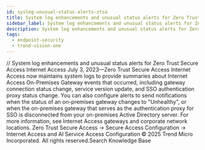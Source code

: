 ```yaml
---
id: syslog-unusual-status-alerts-ztsa
title: System log enhancements and unusual status alerts for Zero Trust Secure Access Internet Access
sidebar_label: System log enhancements and unusual status alerts for Zero Trust Secure Access Internet Access
description: System log enhancements and unusual status alerts for Zero Trust Secure Access Internet Access
tags:
  - endpoint-security
  - trend-vision-one
---
```


/*<![CDATA[*/ $('#title').html($('meta[name=map-description]').attr('content')); /*]]>*/ System log enhancements and unusual status alerts for Zero Trust Secure Access Internet Access July 3, 2023—Zero Trust Secure Access Internet Access now maintains system logs to provide summaries about Internet Access On-Premises Gateway events that occurred, including gateway connection status change, service version update, and SSO authentication proxy status change. You can also configure alerts to send notifications when the status of an on-premises gateway changes to "Unhealthy", or when the on-premises gateway that serves as the authentication proxy for SSO is disconnected from your on-premises Active Directory server. For more information, see Internet Access gateways and corporate network locations. Zero Trust Secure Access → Secure Access Configuration → Internet Access and AI Service Access Configuration © 2025 Trend Micro Incorporated. All rights reserved.Search Knowledge Base